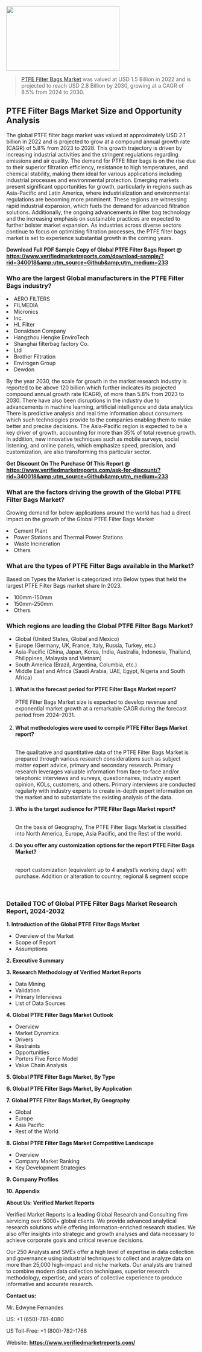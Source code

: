 <img src="https://ffe5etoiles.com/wp-content/uploads/2024/12/MST1-300x171.png" alt="" width="300" height="171" class="alignnone size-medium wp-image-20088" /><blockquote><p><p><a href="https://www.verifiedmarketreports.com/download-sample/?rid=340018&utm_source=Github&utm_medium=233" target="_blank">PTFE Filter Bags Market</a> was valued at USD 1.5 Billion in 2022 and is projected to reach USD 2.8 Billion by 2030, growing at a CAGR of 8.5% from 2024 to 2030.</p></blockquote><p><h2>PTFE Filter Bags Market Size and Opportunity Analysis</h2>The global PTFE filter bags market was valued at approximately USD 2.1 billion in 2022 and is projected to grow at a compound annual growth rate (CAGR) of 5.8% from 2023 to 2028. This growth trajectory is driven by increasing industrial activities and the stringent regulations regarding emissions and air quality. The demand for PTFE filter bags is on the rise due to their superior filtration efficiency, resistance to high temperatures, and chemical stability, making them ideal for various applications including industrial processes and environmental protection. Emerging markets present significant opportunities for growth, particularly in regions such as Asia-Pacific and Latin America, where industrialization and environmental regulations are becoming more prominent. These regions are witnessing rapid industrial expansion, which fuels the demand for advanced filtration solutions. Additionally, the ongoing advancements in filter bag technology and the increasing emphasis on sustainable practices are expected to further bolster market expansion. As industries across diverse sectors continue to focus on optimizing filtration processes, the PTFE filter bags market is set to experience substantial growth in the coming years.</p><p class=""><strong>Download Full PDF Sample Copy of Global PTFE Filter Bags Report @ <a href="https://www.verifiedmarketreports.com/download-sample/?rid=340018&amp;utm_source=Github&amp;utm_medium=233" target="_blank">https://www.verifiedmarketreports.com/download-sample/?rid=340018&amp;utm_source=Github&amp;utm_medium=233</a></strong></p><h3 id="" class="">Who are the largest Global manufacturers in the PTFE Filter Bags industry?</h3><p><li>AERO FILTERS</li><li> FILMEDIA</li><li> Micronics</li><li> Inc.</li><li> HL Filter</li><li> Donaldson Company</li><li> Hangzhou Hengke EnviroTech</li><li> Shanghai filterbag factory Co.</li><li> Ltd</li><li> Brother Filtration</li><li> Envirogen Group</li><li> Dewdon</li></p><div class=""><div class="" dir="" data-message-author-role="" data-message-id="" data-message-model-slug=""><div class=""><div class=""><div class=""><div class="" dir="" data-message-author-role="" data-message-id="" data-message-model-slug=""><div class=""><div class=""><p>By the year 2030, the scale for growth in the market research industry is reported to be above 120 billion which further indicates its projected compound annual growth rate (CAGR), of more than 5.8% from 2023 to 2030. There have also been disruptions in the industry due to advancements in machine learning, artificial intelligence and data analytics There is predictive analysis and real time information about consumers which such technologies provide to the companies enabling them to make better and precise decisions. The Asia-Pacific region is expected to be a key driver of growth, accounting for more than 35% of total revenue growth. In addition, new innovative techniques such as mobile surveys, social listening, and online panels, which emphasize speed, precision, and customization, are also transforming this particular sector.</p><p><strong>Get Discount On The Purchase Of This Report @&nbsp; <a href="https://www.verifiedmarketreports.com/ask-for-discount/?rid=340018&amp;utm_source=Github&amp;utm_medium=233" target="_blank">https://www.verifiedmarketreports.com/ask-for-discount/?rid=340018&amp;utm_source=Github&amp;utm_medium=233</a></strong></p></div></div></div></div></div></div></div></div><h3 id="" class="">What are the factors driving the growth of the Global PTFE Filter Bags Market?</h3><p id="" class="">Growing demand for below applications around the world has had a direct impact on the growth of the Global PTFE Filter Bags Market</p><p id="" class=""><li>Cement Plant</li><li> Power Stations and Thermal Power Stations</li><li> Waste Incineration</li><li> Others</li></p><h3 id="" class="">What are the types of PTFE Filter Bags available in the Market?</h3><p id="" class="">Based on Types the Market is categorized into Below types that held the largest PTFE Filter Bags market share In 2023.</p><p id="" class=""><li>100mm-150mm</li><li> 150mm-250mm</li><li> Others</li></p><h3 id="" class="">Which regions are leading the Global PTFE Filter Bags Market?</h3><ul><li>Global (United States, Global and Mexico)</li><li>Europe (Germany, UK, France, Italy, Russia, Turkey, etc.)</li><li>Asia-Pacific (China, Japan, Korea, India, Australia, Indonesia, Thailand, Philippines, Malaysia and Vietnam)</li><li>South America (Brazil, Argentina, Columbia, etc.)</li><li>Middle East and Africa (Saudi Arabia, UAE, Egypt, Nigeria and South Africa)</li></ul><p><ol><li><strong>What is the forecast period for PTFE Filter Bags Market report?<br /></strong><br /><span data-sheets-root="1" data-sheets-value="{&quot;1&quot;:2,&quot;2&quot;:&quot;XXXX size is expected to develop revenue and exponential market growth at a remarkable CAGR during the forecast period from 2024&ndash;2030.&quot;}" data-sheets-userformat="{&quot;2&quot;:12674,&quot;4&quot;:{&quot;1&quot;:2,&quot;2&quot;:16776960},&quot;10&quot;:2,&quot;11&quot;:0,&quot;15&quot;:&quot;Arial&quot;,&quot;16&quot;:12}">PTFE Filter Bags Market size is expected to develop revenue and exponential market growth at a remarkable CAGR during the forecast period from 2024&ndash;2031.</span><br /><br /></li><li><strong>What methodologies were used to compile PTFE Filter Bags Market report?<br /><br /></strong><p>The qualitative and quantitative data of the&nbsp;PTFE Filter Bags Market is prepared through various research considerations such as subject matter expert advice, primary and secondary research. Primary research leverages valuable information from face-to-face and/or telephonic interviews and surveys, questionnaires, industry expert opinion, KOLs, customers, and others. Primary interviews are conducted regularly with industry experts to create in-depth expert information on the market and to substantiate the existing analysis of the data.&nbsp;</p></li><li><strong>Who is the target audience for PTFE Filter Bags Market report?<br /><br /></strong><p>On the basis of Geography, The&nbsp;PTFE Filter Bags Market is classified into North America, Europe, Asia Pacific, and the Rest of the world.</p></li><li><strong>Do you offer any customization options for the report PTFE Filter Bags Market?<br /><br /></strong><p>report customization (equivalent up to 4 analyst&rsquo;s working days) with purchase. Addition or alteration to country, regional &amp; segment scope</p><p>&nbsp;</p></li></ol></p><h3 id="" class="">Detailed TOC of Global PTFE Filter Bags Market Research Report, 2024-2032</h3><p id="" class=""><strong>1. Introduction of the Global PTFE Filter Bags Market</strong></p><ul><li>Overview of the Market</li><li>Scope of Report</li><li>Assumptions</li></ul><p id="" class=""><strong>2. Executive Summary</strong></p><p id="" class=""><strong>3. Research Methodology of&nbsp;Verified Market Reports</strong></p><ul><li>Data Mining</li><li>Validation</li><li>Primary Interviews</li><li>List of Data Sources</li></ul><p id="" class=""><strong>4. Global PTFE Filter Bags Market Outlook</strong></p><ul><li>Overview</li><li>Market Dynamics</li><li>Drivers</li><li>Restraints</li><li>Opportunities</li><li>Porters Five Force Model</li><li>Value Chain Analysis</li></ul><p id="" class=""><strong>5. Global PTFE Filter Bags Market, By&nbsp;Type</strong></p><p id="" class=""><strong>6. Global PTFE Filter Bags Market, By Application</strong></p><p id="" class=""><strong>7. Global PTFE Filter Bags Market, By Geography</strong></p><ul><li>Global</li><li>Europe</li><li>Asia Pacific</li><li>Rest of the World</li></ul><p id="" class=""><strong>8. Global PTFE Filter Bags Market Competitive Landscape</strong></p><ul><li>Overview</li><li>Company Market Ranking</li><li>Key Development Strategies</li></ul><p id="" class=""><strong>9. Company Profiles</strong></p><p id="" class=""><strong>10. Appendix</strong></p><p id="" class=""><strong>About Us: Verified Market Reports</strong></p><p id="" class="">Verified Market Reports is a leading Global Research and Consulting firm servicing over 5000+ global clients. We provide advanced analytical research solutions while offering information-enriched research studies. We also offer insights into strategic and growth analyses and data necessary to achieve corporate goals and critical revenue decisions.</p><p id="" class="">Our 250 Analysts and SMEs offer a high level of expertise in data collection and governance using industrial techniques to collect and analyze data on more than 25,000 high-impact and niche markets. Our analysts are trained to combine modern data collection techniques, superior research methodology, expertise, and years of collective experience to produce informative and accurate research.</p><p id="" class=""><strong>Contact us:</strong></p><p id="" class="">Mr. Edwyne Fernandes</p><p id="" class="">US: +1 (650)-781-4080</p><p id="" class="">US Toll-Free: +1 (800)-782-1768</p><p id="" class="">Website: <a target="" data-test-app-aware-link=""><strong>https://www.verifiedmarketreports.com/</strong></a></p>
